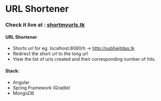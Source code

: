 # URL Shortener

### Check it live at : [shortmyurls.tk](http://shortmyurls.tk)

#### URL Shortener
* Shorts url for eg. localhost:8080/h -> http://subhajitdas.tk
* Redirect the short url to the long url
* View the list of urls created and their corresponding number of hits. 


#### Stack:
* Angular
* Spring Framework (Gradle)
* MongoDB